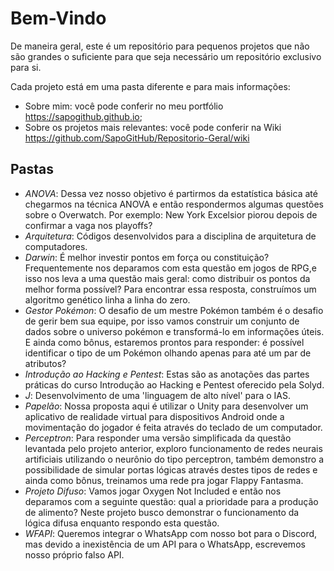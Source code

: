 ﻿# Bem-Vindo

De maneira geral, este é um repositório para pequenos projetos que não são grandes o suficiente para que seja necessário um repositório exclusivo para si.

Cada projeto está em uma pasta diferente e para mais informações:
- Sobre mim: você pode conferir no meu portfólio https://sapogithub.github.io;
- Sobre os projetos mais relevantes: você pode conferir na Wiki https://github.com/SapoGitHub/Repositorio-Geral/wiki

## Pastas

- _ANOVA_: Dessa vez nosso objetivo é partirmos da estatística básica até chegarmos na técnica ANOVA e então respondermos algumas questões sobre o Overwatch. Por exemplo: New York Excelsior piorou depois de confirmar a vaga nos playoffs?
- _Arquitetura_: Códigos desenvolvidos para a disciplina de arquitetura de computadores.
- _Darwin_: É melhor investir pontos em força ou constituição? Frequentemente nos deparamos com esta questão em jogos de RPG,e isso nos leva a uma questão mais geral: como distribuir os pontos da melhor forma possível? Para encontrar essa resposta, construímos um algoritmo genético linha a linha do zero.
- _Gestor Pokémon_: O desafio de um mestre Pokémon também é o desafio de gerir bem sua equipe, por isso vamos construir um conjunto de dados sobre o universo pokémon e transformá-lo em informações úteis. E ainda como bônus, estaremos prontos para responder: é possível identificar o tipo de um Pokémon olhando apenas para até um par de atributos?
- _Introdução ao Hacking e Pentest_: Estas são as anotações das partes práticas do curso Introdução ao Hacking e Pentest oferecido pela Solyd.
- _J_: Desenvolvimento de uma 'linguagem de alto nível' para o IAS.
- _Papelão_: Nossa proposta aqui é utilizar o Unity para desenvolver um aplicativo de realidade virtual para dispositivos Android onde a movimentação do jogador é feita através do teclado de um computador.
- _Perceptron_: Para responder uma versão simplificada da questão levantada pelo projeto anterior, exploro funcionamento de redes neurais artificiais utilizando o neurônio do tipo perceptron, também demonstro a possibilidade de simular portas lógicas através destes tipos de redes e ainda como bônus, treinamos uma rede pra jogar Flappy Fantasma.
- _Projeto Difuso_: Vamos jogar Oxygen Not Included e então nos deparamos com a seguinte questão: qual a prioridade para a produção de alimento? Neste projeto busco demonstrar o funcionamento da lógica difusa enquanto respondo esta questão.
- _WFAPI_: Queremos integrar o WhatsApp com nosso bot para o Discord, mas devido a inexistência de um API para o WhatsApp, escrevemos nosso próprio falso API.